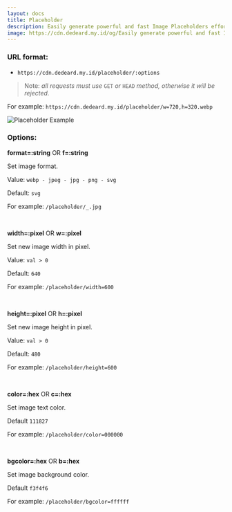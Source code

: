 ```yaml
---
layout: docs
title: Placeholder
description: Easily generate powerful and fast Image Placeholders effortlessly.
image: https://cdn.dedeard.my.id/og/Easily generate powerful and fast Image Placeholders effortlessly.jpg?sign=https://static.dedeard.my.id/placeholder
---
```


### URL format:

- `https://cdn.dedeard.my.id/placeholder/:options`

> Note: _all requests must use_ `GET` _or_ `HEAD` _method, otherwise it will be rejected._

For example:
`https://cdn.dedeard.my.id/placeholder/w=720,h=320.webp`

![Placeholder Example](https://cdn.dedeard.my.id/placeholder/w=720,h=320.webp)

### Options:

**format=:string** OR **f=:string**

Set image format.

Value: `webp - jpeg - jpg - png - svg`

Default: `svg`

For example: `/placeholder/_.jpg`

<br>

**width=:pixel** OR **w=:pixel**

Set new image width in pixel.

Value: `val > 0`

Default: `640`

For example: `/placeholder/width=600`

<br />

**height=:pixel** OR **h=:pixel**

Set new image height in pixel.

Value: `val > 0`

Default: `480`

For example: `/placeholder/height=600`

<br />

**color=:hex** OR **c=:hex**

Set image text color.

Default `111827`

For example: `/placeholder/color=000000`

<br />

**bgcolor=:hex** OR **b=:hex**

Set image background color.

Default `f3f4f6`

For example: `/placeholder/bgcolor=ffffff`
